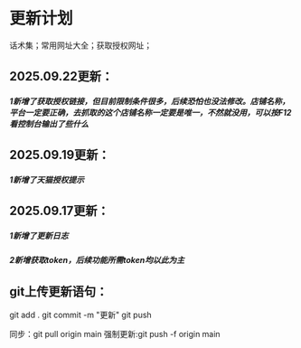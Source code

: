 # 更新计划

话术集；常用网址大全；获取授权网址；
## 2025.09.22更新：

##### 1新增了获取授权链接，但目前限制条件很多，后续恐怕也没法修改。店铺名称，平台一定要正确，去抓取的这个店铺名称一定要是唯一，不然就没用，可以按F12看控制台输出了些什么
## 2025.09.19更新：

##### 1新增了天猫授权提示



## 2025.09.17更新：

##### 1新增了更新日志

##### 2新增获取token，后续功能所需token均以此为主

## git上传更新语句：

git add .
git commit -m "更新"
git push

同步：git pull origin main
强制更新:git push -f origin main
